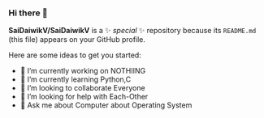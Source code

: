 ### Hi there 👋

**SaiDaiwikV/SaiDaiwikV** is a ✨ _special_ ✨ repository because its `README.md` (this file) appears on your GitHub profile.

Here are some ideas to get you started:

- 🔭 I’m currently working on NOTHIING
- 🌱 I’m currently learning Python,C
- 👯 I’m looking to collaborate Everyone
- 🤔 I’m looking for help with Each-Other
- 💬 Ask me about Computer about Operating System

